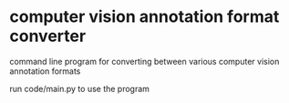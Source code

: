 # computer vision annotation format converter
command line program for converting between various computer vision annotation formats

run code/main.py to use the program
